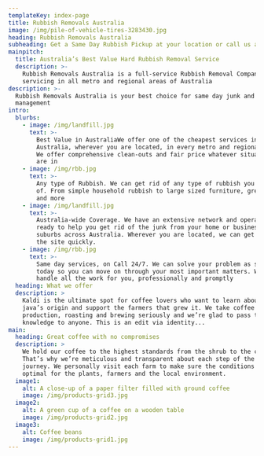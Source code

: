 ```yaml
---
templateKey: index-page
title: Rubbish Removals Australia
image: /img/pile-of-vehicle-tires-3283430.jpg
heading: Rubbish Removals Australia
subheading: Get a Same Day Rubbish Pickup at your location or call us at 1300 246 429
mainpitch:
  title: Australia’s Best Value Hard Rubbish Removal Service
  description: >-
    Rubbish Removals Australia is a full-service Rubbish Removal Company
    servicing in all metro and regional areas of Australia
description: >-
  Rubbish Removals Australia is your best choice for same day junk and waste
  management
intro:
  blurbs:
    - image: /img/landfill.jpg
      text: >-
        Best Value in AustraliaWe offer one of the cheapest services in
        Australia, wherever you are located, in every metro and regional areas.
        We offer comprehensive clean-outs and fair price whatever situation you
        are in
    - image: /img/rbb.jpg
      text: >-
        Any type of Rubbish. We can get rid of any type of rubbish you can think
        of. From simple household rubbish to large sized furniture, green waste
        and more
    - image: /img/landfill.jpg
      text: >-
        Australia-wide Coverage. We have an extensive network and operators
        ready to help you get rid of the junk from your home or business in all
        suburbs across Australia. Wherever you are located, we can get someoneon
        the site quickly.
    - image: /img/rbb.jpg
      text: >-
        Same day services, on Call 24/7. We can solve your problem as soon as
        today so you can move on through your most important matters. We will
        handle all the work for you, professionally and promptly
  heading: What we offer
  description: >
    Kaldi is the ultimate spot for coffee lovers who want to learn about their
    java’s origin and support the farmers that grew it. We take coffee
    production, roasting and brewing seriously and we’re glad to pass that
    knowledge to anyone. This is an edit via identity...
main:
  heading: Great coffee with no compromises
  description: >
    We hold our coffee to the highest standards from the shrub to the cup.
    That’s why we’re meticulous and transparent about each step of the coffee’s
    journey. We personally visit each farm to make sure the conditions are
    optimal for the plants, farmers and the local environment.
  image1:
    alt: A close-up of a paper filter filled with ground coffee
    image: /img/products-grid3.jpg
  image2:
    alt: A green cup of a coffee on a wooden table
    image: /img/products-grid2.jpg
  image3:
    alt: Coffee beans
    image: /img/products-grid1.jpg
---
```

